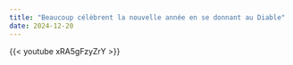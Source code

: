 ```yaml
---
title: "Beaucoup célèbrent la nouvelle année en se donnant au Diable"
date: 2024-12-20
---
```


{{< youtube xRA5gFzyZrY >}}

